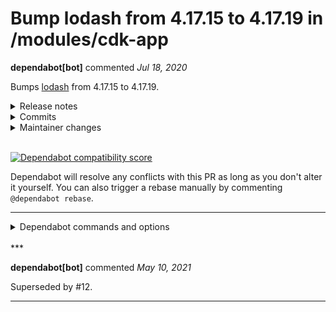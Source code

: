 # Bump lodash from 4.17.15 to 4.17.19 in /modules/cdk-app

**dependabot[bot]** commented *Jul 18, 2020*

Bumps [lodash](https://github.com/lodash/lodash) from 4.17.15 to 4.17.19.
<details>
<summary>Release notes</summary>
<p><em>Sourced from <a href="https://github.com/lodash/lodash/releases">lodash's releases</a>.</em></p>
<blockquote>
<h2>4.17.16</h2>
</blockquote>
</details>
<details>
<summary>Commits</summary>
<ul>
<li><a href="https://github.com/lodash/lodash/commit/d7fbc52ee0466a6d248f047b5d5c3e6d1e099056"><code>d7fbc52</code></a> Bump to v4.17.19</li>
<li><a href="https://github.com/lodash/lodash/commit/2e1c0f22f425e9c013815b2cd7c2ebd51f49a8d6"><code>2e1c0f2</code></a> Add npm-package</li>
<li><a href="https://github.com/lodash/lodash/commit/1b6c282299f4e0271f932b466c67f0f822aa308e"><code>1b6c282</code></a> Bump to v4.17.18</li>
<li><a href="https://github.com/lodash/lodash/commit/a370ac81408de2da77a82b3c4b61a01a3b9c2fac"><code>a370ac8</code></a> Bump to v4.17.17</li>
<li><a href="https://github.com/lodash/lodash/commit/1144918f3578a84fcc4986da9b806e63a6175cbb"><code>1144918</code></a> Rebuild lodash and docs</li>
<li><a href="https://github.com/lodash/lodash/commit/3a3b0fd339c2109563f7e8167dc95265ed82ef3e"><code>3a3b0fd</code></a> Bump to v4.17.16</li>
<li><a href="https://github.com/lodash/lodash/commit/c84fe82760fb2d3e03a63379b297a1cc1a2fce12"><code>c84fe82</code></a> fix(zipObjectDeep): prototype pollution (<a href="https://github-redirect.dependabot.com/lodash/lodash/issues/4759">#4759</a>)</li>
<li><a href="https://github.com/lodash/lodash/commit/e7b28ea6cb17b4ca021e7c9d66218c8c89782f32"><code>e7b28ea</code></a> Sanitize sourceURL so it cannot affect evaled code (<a href="https://github-redirect.dependabot.com/lodash/lodash/issues/4518">#4518</a>)</li>
<li><a href="https://github.com/lodash/lodash/commit/0cec225778d4ac26c2bac95031ecc92a94f08bbb"><code>0cec225</code></a> Fix lodash.isEqual for circular references (<a href="https://github-redirect.dependabot.com/lodash/lodash/issues/4320">#4320</a>) (<a href="https://github-redirect.dependabot.com/lodash/lodash/issues/4515">#4515</a>)</li>
<li><a href="https://github.com/lodash/lodash/commit/94c3a8133cb4fcdb50db72b4fd14dd884b195cd5"><code>94c3a81</code></a> Document matches* shorthands for over* methods (<a href="https://github-redirect.dependabot.com/lodash/lodash/issues/4510">#4510</a>) (<a href="https://github-redirect.dependabot.com/lodash/lodash/issues/4514">#4514</a>)</li>
<li>Additional commits viewable in <a href="https://github.com/lodash/lodash/compare/4.17.15...4.17.19">compare view</a></li>
</ul>
</details>
<details>
<summary>Maintainer changes</summary>
<p>This version was pushed to npm by <a href="https://www.npmjs.com/~mathias">mathias</a>, a new releaser for lodash since your current version.</p>
</details>
<br />


[![Dependabot compatibility score](https://dependabot-badges.githubapp.com/badges/compatibility_score?dependency-name=lodash&package-manager=npm_and_yarn&previous-version=4.17.15&new-version=4.17.19)](https://help.github.com/articles/configuring-automated-security-fixes)

Dependabot will resolve any conflicts with this PR as long as you don't alter it yourself. You can also trigger a rebase manually by commenting `@dependabot rebase`.

[//]: # (dependabot-automerge-start)
[//]: # (dependabot-automerge-end)

---

<details>
<summary>Dependabot commands and options</summary>
<br />

You can trigger Dependabot actions by commenting on this PR:
- `@dependabot rebase` will rebase this PR
- `@dependabot recreate` will recreate this PR, overwriting any edits that have been made to it
- `@dependabot merge` will merge this PR after your CI passes on it
- `@dependabot squash and merge` will squash and merge this PR after your CI passes on it
- `@dependabot cancel merge` will cancel a previously requested merge and block automerging
- `@dependabot reopen` will reopen this PR if it is closed
- `@dependabot close` will close this PR and stop Dependabot recreating it. You can achieve the same result by closing it manually
- `@dependabot ignore this major version` will close this PR and stop Dependabot creating any more for this major version (unless you reopen the PR or upgrade to it yourself)
- `@dependabot ignore this minor version` will close this PR and stop Dependabot creating any more for this minor version (unless you reopen the PR or upgrade to it yourself)
- `@dependabot ignore this dependency` will close this PR and stop Dependabot creating any more for this dependency (unless you reopen the PR or upgrade to it yourself)
- `@dependabot use these labels` will set the current labels as the default for future PRs for this repo and language
- `@dependabot use these reviewers` will set the current reviewers as the default for future PRs for this repo and language
- `@dependabot use these assignees` will set the current assignees as the default for future PRs for this repo and language
- `@dependabot use this milestone` will set the current milestone as the default for future PRs for this repo and language

You can disable automated security fix PRs for this repo from the [Security Alerts page](https://github.com/gruntwork-io/infrastructure-as-code-testing-talk/network/alerts).

</details>
<br />
***


**dependabot[bot]** commented *May 10, 2021*

Superseded by #12.
***

